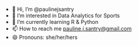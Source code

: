 - 👋 Hi, I’m @paulinejsantry
- 👀 I’m interested in Data Analytics for Sports
- 🌱 I’m currently learning R & Python
- 📫 How to reach me pauline.j.santry@gmail.com
- 😄 Pronouns: she/her/hers

<!---
paulinejsantry/paulinejsantry is a ✨ special ✨ repository because its `README.md` (this file) appears on your GitHub profile.
You can click the Preview link to take a look at your changes.
--->
